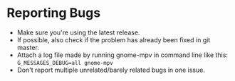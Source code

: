 Reporting Bugs
==============
- Make sure you're using the latest release.
- If possible, also check if the problem has already been fixed in git master.
- Attach a log file made by running gnome-mpv in command line like this:
  `G_MESSAGES_DEBUG=all gnome-mpv`
- Don't report multiple unrelated/barely related bugs in one issue.
